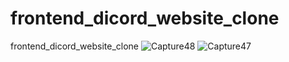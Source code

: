 # frontend_dicord_website_clone
frontend_dicord_website_clone
![Capture48](https://user-images.githubusercontent.com/8805744/209354096-92ee55c0-cf98-47f2-9c1e-7d34bf21e1f1.PNG)
![Capture47](https://user-images.githubusercontent.com/8805744/209353726-9cbc698c-62fb-4c4f-99b9-003bc4e964ca.PNG)
